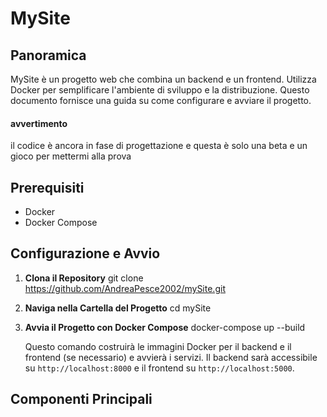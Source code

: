 # MySite

## Panoramica

MySite è un progetto web che combina un backend e un frontend. Utilizza Docker per semplificare l'ambiente di sviluppo e la distribuzione. Questo documento fornisce una guida su come configurare e avviare il progetto.

#### avvertimento

il codice è ancora in fase di progettazione e questa è solo una beta e un gioco per mettermi alla prova

## Prerequisiti

- Docker
- Docker Compose

## Configurazione e Avvio

1. **Clona il Repository**
    git clone https://github.com/AndreaPesce2002/mySite.git

2. **Naviga nella Cartella del Progetto**
    cd mySite

3. **Avvia il Progetto con Docker Compose**
    docker-compose up --build


   Questo comando costruirà le immagini Docker per il backend e il frontend (se necessario) e avvierà i servizi. Il backend sarà accessibile su `http://localhost:8000` e il frontend su `http://localhost:5000`.

## Componenti Principali
